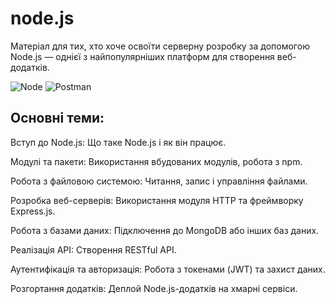 # node.js

Матеріал для тих, хто хоче освоїти серверну розробку за допомогою Node.js — однієї з найпопулярніших платформ для створення веб-додатків.

![Node](https://img.shields.io/badge/Node%20js-339933?style=for-the-badge&logo=nodedotjs&logoColor=white)
![Postman](https://img.shields.io/badge/Postman-FF6C37?style=for-the-badge&logo=Postman&logoColor=white)

## Основні теми:

Вступ до Node.js: Що таке Node.js і як він працює.

Модулі та пакети: Використання вбудованих модулів, робота з npm.

Робота з файловою системою: Читання, запис і управління файлами.

Розробка веб-серверів: Використання модуля HTTP та фреймворку Express.js.

Робота з базами даних: Підключення до MongoDB або інших баз даних.

Реалізація API: Створення RESTful API.

Аутентифікація та авторизація: Робота з токенами (JWT) та захист даних.

Розгортання додатків: Деплой Node.js-додатків на хмарні сервіси.
